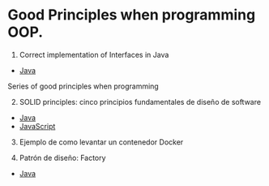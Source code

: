 # Good Principles when programming OOP.

1. Correct implementation of Interfaces in Java
- <a href="https://github.com/feraranas/Good-Principles-of-Java/tree/main/InterfacesJava"> Java </a>

Series of good principles when programming

2. SOLID principles: cinco principios fundamentales de diseño de software
- <a href="https://github.com/feraranas/Good-Principles-of-Java/tree/main/SolidPrinciplesJava"> Java </a>
- <a href="https://github.com/feraranas/Good-Principles-of-Java/tree/main/SolidPrinciplesJavaScript"> JavaScript </a>

3. Ejemplo de como levantar un contenedor Docker

4. Patrón de diseño: Factory
- <a href="https://github.com/feraranas/Good-Principles-of-Java/tree/main/PrincipioDiseño"> Java </a>

